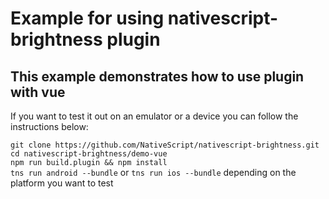 # Example for using nativescript-brightness plugin
## This example demonstrates how to use plugin with vue

If you want to test it out on an emulator or a device you can follow the instructions below:

`git clone https://github.com/NativeScript/nativescript-brightness.git`  
`cd nativescript-brightness/demo-vue`  
`npm run build.plugin && npm install`  
`tns run android --bundle` or `tns run ios --bundle` depending on the platform you want to test